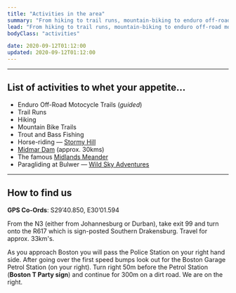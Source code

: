 ```yaml
---
title: "Activities in the area"
summary: "From hiking to trail runs, mountain-biking to enduro off-road motocycle trails, trout & bass fishing to horse-riding. Whatever your outdoor fancy, there's plenty of activities to enjoy in this beautiful area."
lead: "From hiking to trail runs, mountain-biking to enduro off-road motocycle trails, trout & bass fishing to horse-riding. Whatever your outdoor fancy, there's plenty of activities to enjoy in this beautiful area."
bodyClass: "activities"

date: 2020-09-12T01:12:00
updated: 2020-09-12T01:12:00
---
```


---

## List of activities to whet your appetite&hellip;

* Enduro Off-Road Motocycle Trails (*guided*)
* Trail Runs
* Hiking
* Mountain Bike Trails
* Trout and Bass Fishing
* Horse-riding &mdash; [Stormy Hill][1]
* [Midmar Dam][2] (approx. 30kms)
* The famous [Midlands Meander][3]
* Paragliding at Bulwer &mdash; [Wild Sky Adventures][4]

---

## How to find us

**GPS Co-Ords**: S29&rsquo;40.850, E30&rsquo;01.594

From the N3 (either from Johannesburg or Durban), take exit 99 and turn onto the R617 which is sign-posted Southern Drakensburg. Travel for approx. 33km&#39;s.

As you approach Boston you will pass the Police Station on your right hand side. After going over the first speed bumps look out for the Boston Garage Petrol Station (on your right). Turn right 50m before the Petrol Station (**Boston T Party sign**) and continue for 300m on a dirt road. We are on the right.

[1]: http://www.stormyhill.co.za/
[2]: http://www.sa-venues.com/game-reserves/kzn_midmar-dam.htm
[3]: http://www.midlandsmeander.co.za/
[4]: http://www.wildsky.co.za/
